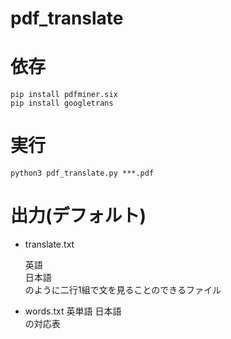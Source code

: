 # pdf_translate

# 依存
`pip install pdfminer.six`  
`pip install googletrans`

# 実行
`python3 pdf_translate.py ***.pdf`

# 出力(デフォルト)

- translate.txt

  英語  
  日本語  
  のように二行1組で文を見ることのできるファイル
  
 - words.txt
  英単語 日本語  
  の対応表
